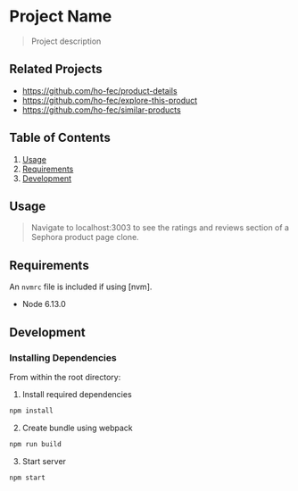 # Project Name

> Project description

## Related Projects

  - https://github.com/ho-fec/product-details
  - https://github.com/ho-fec/explore-this-product
  - https://github.com/ho-fec/similar-products

## Table of Contents

1. [Usage](#Usage)
1. [Requirements](#requirements)
1. [Development](#development)

## Usage

> Navigate to localhost:3003 to see the ratings and reviews section of a Sephora product page clone.

## Requirements

An `nvmrc` file is included if using [nvm].

- Node 6.13.0


## Development

### Installing Dependencies

From within the root directory:

1. Install required dependencies 
```sh
npm install
```
2. Create bundle using webpack
```sh
npm run build
```
3. Start server
```sh
npm start
```



